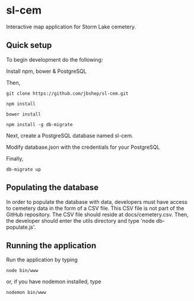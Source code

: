 # sl-cem

Interactive map application for Storm Lake cemetery.

## Quick setup

To begin development do the following:

Install npm, bower & PostgreSQL

Then,

```
git clone https://github.com/jbshep/sl-cem.git

npm install

bower install

npm install -g db-migrate
```

Next, create a PostgreSQL database named sl-cem.

Modify database.json with the credentials for your PostgreSQL

Finally, 

```
db-migrate up
```

## Populating the database

In order to populate the database with data, developers must have access to cemetery data in the form of a CSV file.  This CSV file is not part of the GitHub repository.  The CSV file should reside at docs/cemetery.csv.  Then, the developer should enter the utils directory and type 'node db-populate.js'. 

## Running the application

Run the application by typing

```
node bin/www
```

or, if you have nodemon installed, type

```
nodemon bin/www
```


